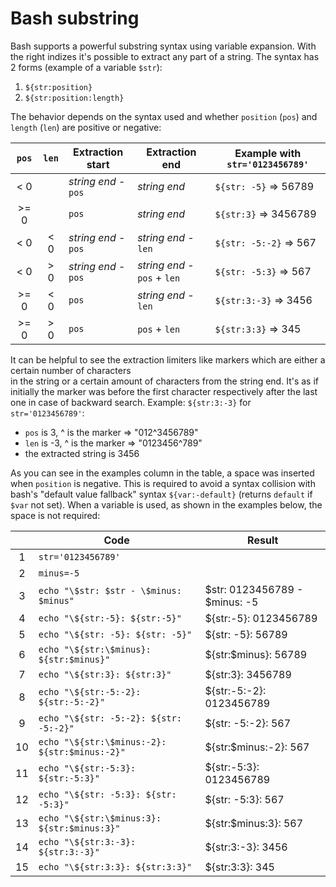 # Bash substring

Bash supports a powerful substring syntax using variable expansion. With the right indizes it's possible to extract
any part of a string. The syntax has 2 forms (example of a variable `$str`):
1. `${str:position}`
2. `${str:position:length}` 

The behavior depends on the syntax used and whether `position` (`pos`) and `length` (`len`) are positive or negative:

| `pos` | `len`  | Extraction start     | Extraction end               | Example with `str='0123456789'`
|:-----:|:------:| -------------------- | ---------------------------- | -----------------------------
| < 0   |        | *string end* - `pos` | *string end*                 | `${str: -5}` => 56789
| >= 0  |        | `pos`                | *string end*                 | `${str:3}` => 3456789
| < 0   | < 0    | *string end* - `pos` | *string end* - `len`         | `${str: -5:-2}` => 567
| < 0   | > 0    | *string end* - `pos` | *string end* - `pos` + `len` | `${str: -5:3}` =>  567
| >= 0  | < 0    | `pos`                | *string end* - `len`         | `${str:3:-3}` => 3456
| >= 0  | > 0    | `pos`                | `pos` + `len`                | `${str:3:3}` => 345

It can be helpful to see the extraction limiters like markers which are either a certain number of characters   
in the string or a certain amount of characters from the string end. It's as if initially the marker was before the 
first character respectively after the last one in case of backward search. 
Example: `${str:3:-3}` for `str='0123456789'`: 
- `pos` is 3, ^ is the marker => "012^3456789"
- `len` is -3, ^ is the marker => "0123456^789"
- the extracted string is 3456 

As you can see in the examples column in the table, a space was inserted when `position` is negative. This is required to avoid a 
syntax collision with bash's "default value fallback" syntax `${var:-default}` (returns `default` if `$var` not set). When a variable is
used, as shown in the examples below, the space is not required:

|     |                      Code                     |                     Result           
|:---:| --------------------------------------------- | -------------------------------------
| 1   | `str='0123456789'`                            |
| 2   | `minus=-5`                                    |
| 3   | `echo "\$str: $str - \$minus: $minus"`        | $str: 0123456789 - $minus: -5
| 4   | `echo "\${str:-5}: ${str:-5}"`                | ${str:-5}: 0123456789
| 5   | `echo "\${str: -5}: ${str: -5}"`              | ${str: -5}: 56789
| 6   | `echo "\${str:\$minus}: ${str:$minus}"`       | ${str:$minus}: 56789
| 7   | `echo "\${str:3}: ${str:3}"`                  | ${str:3}: 3456789
| 8   | `echo "\${str:-5:-2}: ${str:-5:-2}"`          | ${str:-5:-2}: 0123456789
| 9   | `echo "\${str: -5:-2}: ${str: -5:-2}"`        | ${str: -5:-2}: 567
| 10  | `echo "\${str:\$minus:-2}: ${str:$minus:-2}"` | ${str:$minus:-2}: 567
| 11  | `echo "\${str:-5:3}: ${str:-5:3}"`            | ${str:-5:3}: 0123456789
| 12  | `echo "\${str: -5:3}: ${str: -5:3}"`          | ${str: -5:3}: 567
| 13  | `echo "\${str:\$minus:3}: ${str:$minus:3}"`   | ${str:$minus:3}: 567
| 14  | `echo "\${str:3:-3}: ${str:3:-3}"`            | ${str:3:-3}: 3456
| 15  | `echo "\${str:3:3}: ${str:3:3}"`              | ${str:3:3}: 345
